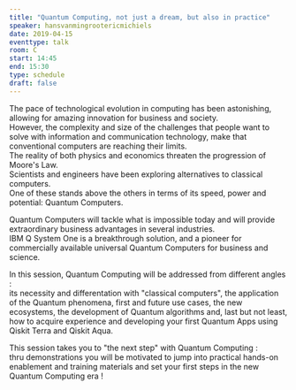 ```yaml
---
title: "Quantum Computing, not just a dream, but also in practice"
speaker: hansvanmingrootericmichiels
date: 2019-04-15
eventtype: talk
room: C
start: 14:45
end: 15:30
type: schedule
draft: false
---
```


The pace of technological evolution in computing has been astonishing, allowing for amazing innovation for business and society.  
However, the complexity and size of the challenges that people want to solve with information and communication technology,
make that conventional computers are reaching their limits.  
The reality of both physics and economics threaten the progression of Moore's Law.  
Scientists and engineers have been exploring alternatives to classical computers.  
One of these stands above the others in terms of its speed, power and potential: Quantum Computers.  

Quantum Computers will tackle what is impossible today and will provide extraordinary business advantages in several industries.  
IBM Q System One is a breakthrough solution, and a pioneer for commercially available universal Quantum Computers for business and science.  

In this session, Quantum Computing will be addressed from different angles :  
its necessity and differentation with "classical computers", the application of the Quantum phenomena,
first and future use cases, the new ecosystems, the development of Quantum algorithms and,
last but not least, how to acquire experience and developing your first Quantum Apps using Qiskit Terra and Qiskit Aqua.  

This session takes you to "the next step" with Quantum Computing :  
thru demonstrations you will be motivated to jump into practical hands-on enablement and
training materials and set your first steps in the new Quantum Computing era !  
